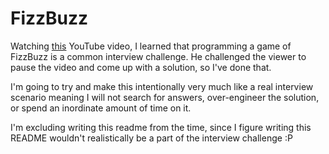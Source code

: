 # FizzBuzz

Watching [this](youtube.com/watch?v=QPZ0pIK_wsc) YouTube video, I learned that
programming a game of FizzBuzz is a common interview challenge. He challenged
the viewer to pause the video and come up with a solution, so I've done that.

I'm going to try and make this intentionally very much like a real interview
scenario meaning I will not search for answers, over-engineer the solution, or
spend an inordinate amount of time on it.

I'm excluding writing this readme from the time, since I figure writing this
README wouldn't realistically be a part of the interview challenge :P
